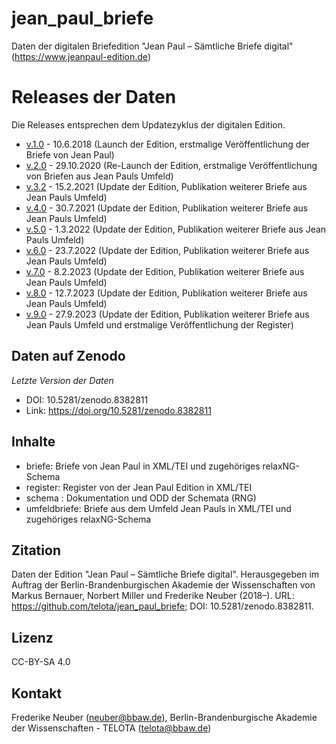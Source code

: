 # jean_paul_briefe

Daten der digitalen Briefedition "Jean Paul – Sämtliche Briefe digital" (https://www.jeanpaul-edition.de)

# Releases der Daten 

Die Releases entsprechen dem Updatezyklus der digitalen Edition.

* [v.1.0](https://github.com/telota/jean_paul_briefe/releases/tag/v.1.0) - 10.6.2018 (Launch der Edition, erstmalige Veröffentlichung der Briefe von Jean Paul)
* [v.2.0](https://github.com/telota/jean_paul_briefe/releases/tag/v.2.0) - 29.10.2020 (Re-Launch der Edition, erstmalige Veröffentlichung von Briefen aus Jean Pauls Umfeld)
* [v.3.2](https://github.com/telota/jean_paul_briefe/releases/tag/v.3.2) - 15.2.2021 (Update der Edition, Publikation weiterer Briefe aus Jean Pauls Umfeld)
* [v.4.0](https://github.com/telota/jean_paul_briefe/releases/tag/v.4.0) - 30.7.2021 (Update der Edition, Publikation weiterer Briefe aus Jean Pauls Umfeld)
* [v.5.0](https://github.com/telota/jean_paul_briefe/releases/tag/v.5.0) - 1.3.2022 (Update der Edition, Publikation weiterer Briefe aus Jean Pauls Umfeld)
* [v.6.0](https://github.com/telota/jean_paul_briefe/releases/tag/v.6.0) - 23.7.2022 (Update der Edition, Publikation weiterer Briefe aus Jean Pauls Umfeld)
* [v.7.0](https://github.com/telota/jean_paul_briefe/releases/tag/v.7.0) - 8.2.2023 (Update der Edition, Publikation weiterer Briefe aus Jean Pauls Umfeld)
* [v.8.0](https://github.com/telota/jean_paul_briefe/releases/tag/v.8.0) - 12.7.2023 (Update der Edition, Publikation weiterer Briefe aus Jean Pauls Umfeld)
* [v.9.0](https://github.com/telota/jean_paul_briefe/releases/tag/v.9.0) - 27.9.2023 (Update der Edition, Publikation weiterer Briefe aus Jean Pauls Umfeld und erstmalige Veröffentlichung der Register)

## Daten auf Zenodo
*Letzte Version der Daten*
* DOI: 10.5281/zenodo.8382811
* Link: https://doi.org/10.5281/zenodo.8382811

## Inhalte

* briefe: Briefe von Jean Paul in XML/TEI und zugehöriges relaxNG-Schema
* register: Register von der Jean Paul Edition in XML/TEI
* schema : Dokumentation und ODD der Schemata (RNG)
* umfeldbriefe: Briefe aus dem Umfeld Jean Pauls in XML/TEI und zugehöriges relaxNG-Schema

## Zitation

Daten der Edition "Jean Paul – Sämtliche Briefe digital". Herausgegeben im Auftrag der Berlin-Brandenburgischen Akademie der Wissenschaften von Markus Bernauer, Norbert Miller und Frederike Neuber (2018–). URL: https://github.com/telota/jean_paul_briefe; DOI: 10.5281/zenodo.8382811.

## Lizenz

CC-BY-SA 4.0 

## Kontakt

Frederike Neuber (neuber@bbaw.de), Berlin-Brandenburgische Akademie der Wissenschaften - TELOTA (telota@bbaw.de)


